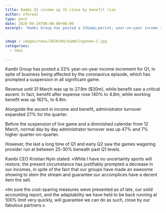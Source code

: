 ```yaml
---
title: Kambi Q1 income up 33 close by benefit rise
author: xforeal 
type: post
date: 2020-04-24T00:00:00+00:00
excerpt: 'Kambi Group has posted a 33&amp;percnt; year-on-year income increment for Q1, in spite of business being affected by the coronavirus episode, which has prompted a suspension in all major sport '


image : images/news/2020/04/kambilogonew-2.jpg
categories:
  - news

---
```

Kambi Group has posted a 33&percnt; year-on-year income increment for Q1, in spite of business being affected by the coronavirus episode, which has prompted a suspension in all significant game. 

Revenue until 31 March was up to 27.9m ($30m), while benefit saw a critical ascent. In fact, benefit after expense rose 140&percnt; to 4.8m, while working benefit was up 162&percnt;, to 6.8m. 

Alongside the ascent in income and benefit, administrator turnover expanded 27&percnt; for the quarter. 

Before the suspension of live game and a diminished calendar from 12 March, normal day by day administrator turnover was up 47&percnt; and 7&percnt; higher quarter-on-quarter. 

However, the last a long time of Q1 and early Q2 saw the games wagering provider run at between 25-30&percnt; beneath past Q1 levels. 

Kambi CEO Kristian Nyln stated: &#171;While I have no uncertainty sports will restore, the present circumstance has justifiably prompted a decrease in our incomes, in spite of the fact that our groups have made an awesome showing to stem the stream and guarantee our accomplices have a decent item the sell. 

&#171;Im sure the cost-sparing measures weve presented as of late, our solid accounting report, and the adaptability we have held to be back running at 100&percnt; limit very quickly, will guarantee we can do as such, close by our fabulous partners.&#187;
